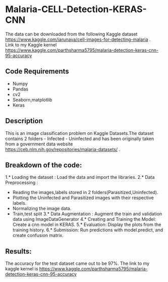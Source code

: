 # Malaria-CELL-Detection-KERAS-CNN
The data can be downloaded from the following Kaggle dataset  https://www.kaggle.com/iarunava/cell-images-for-detecting-malaria .  
Link to my Kaggle kernel https://www.kaggle.com/parthsharma5795/malaria-detection-keras-cnn-95-accuracy

## Code Requirements

* Numpy
* Pandas
* cv2
* Seaborn,matplotlib
* Keras


## Description

This is an image classification problem on Kaggle Datasets.The dataset contains 2 folders - Infected - Uninfected and has been originally taken from a government data website  https://ceb.nlm.nih.gov/repositories/malaria-datasets/ .



## Breakdown of the code:

1.* Loading the dataset : Load the data and import the libraries.
2.* Data Preprocessing :
   * Reading the images,labels stored in 2 folders(Parasitized,Uninfected).
   * Plotting the Uninfected and Parasitized images with their respective labels.
   * Normalizing the image data.
   * Train,test split
3.* Data Augmentation : Augment the train and validation data using ImageDataGenerator
4.* Creating and Training the Model: Create a cnn model in KERAS.
5.* Evaluation: Display the plots from the training history.
6.* Submission: Run predictions with model.predict, and create confusion matrix.



## Results:

The accuracy for the test dataset came out to be 97%. The link to my kaggle kernel is https://www.kaggle.com/parthsharma5795/malaria-detection-keras-cnn-95-accuracy

